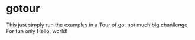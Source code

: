 gotour
======
This just simply run the examples in a Tour of go. not much big chanllenge. For fun only
Hello, world!
